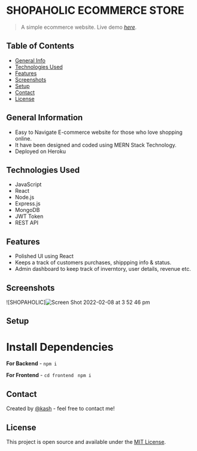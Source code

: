 # SHOPAHOLIC ECOMMERCE STORE

> A simple ecommerce website.
> Live demo [_here_](https://shopaholic-mern.herokuapp.com/).

## Table of Contents

- [General Info](#general-information)
- [Technologies Used](#technologies-used)
- [Features](#features)
- [Screenshots](#screenshots)
- [Setup](#setup)
- [Contact](#contact)
- [License](#license)

## General Information

- Easy to Navigate E-commerce website for those who love shopping online. 
- It have been designed and coded using MERN Stack Technology.
- Deployed on Heroku

## Technologies Used

- JavaScript
- React
- Node.js
- Express.js
- MongoDB
- JWT Token
- REST API

## Features

- Polished UI using React
- Keeps a track of customers purchases, shippping info & status. 
- Admin dashboard to keep track of inverntory, user details, revenue etc.

## Screenshots

![SHOPAHOLIC]![Screen Shot 2022-02-08 at 3 52 46 pm](https://user-images.githubusercontent.com/88652187/152920606-7e20ae55-35c8-4d31-be95-efeacd4c26a1.png)

## Setup

# Install Dependencies

**For Backend** - `npm i`

**For Frontend** - `cd frontend` ` npm i`

## Contact

Created by [@kash](https://github.com/kashpateltech) - feel free to contact me!

## License

This project is open source and available under the [MIT License](LICENSE).
